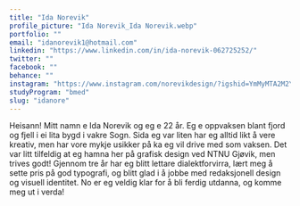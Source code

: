 ```yaml
---
title: "Ida Norevik"
profile_picture: "Ida Norevik_Ida Norevik.webp"
portfolio: ""
email: "idanorevik1@hotmail.com"
linkedin: "https://www.linkedin.com/in/ida-norevik-062725252/"
twitter: ""
facebook: ""
behance: ""
instagram: "https://www.instagram.com/norevikdesign/?igshid=YmMyMTA2M2Y%3D"
studyProgram: "bmed"
slug: "idanore"
---
```


Heisann! Mitt namn e Ida Norevik og eg e 22 år. Eg e oppvaksen blant fjord og fjell i ei lita bygd i vakre Sogn. Sida eg var liten har eg alltid likt å vere kreativ, men har vore mykje usikker på ka eg vil drive med som vaksen. Det var litt tilfeldig at eg hamna her på grafisk design ved NTNU Gjøvik, men trives godt! Gjennom tre år har eg blitt lettare dialektforvirra, lært meg å sette pris på god typografi, og blitt glad i å jobbe med redaksjonell design og visuell identitet. No er eg veldig klar for å bli ferdig utdanna, og komme meg ut i verda!
